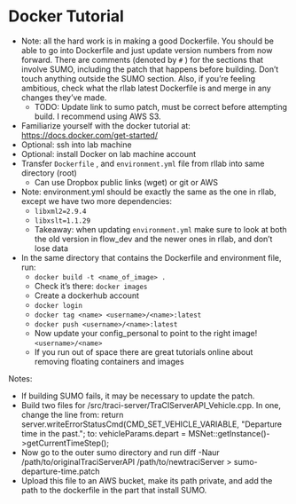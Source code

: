 
# Docker Tutorial

- Note: all the hard work is in making a good Dockerfile. You should be able to go into Dockerfile and just update version numbers from now forward. There are comments (denoted by `#` ) for the sections that involve SUMO, including the patch that happens before building. Don’t touch anything outside the SUMO section. Also, if you’re feeling ambitious, check what the rllab latest Dockerfile is and merge in any changes they’ve made.
  - TODO: Update link to sumo patch, must be correct before attempting build. I recommend using AWS S3. 
- Familiarize yourself with the docker tutorial at: https://docs.docker.com/get-started/
- Optional: ssh into lab machine
- Optional: install Docker on lab machine account
- Transfer `Dockerfile` , and `environment.yml` file from rllab into same directory (root)
  - Can use Dropbox public links (wget) or git or AWS
- Note: environment.yml should be exactly the same as the one in rllab, except we have two more dependencies:
  - `libxml2=2.9.4`
  - `libxslt=1.1.29` 
  - Takeaway: when updating `environment.yml` make sure to look at both the old version in flow_dev and the newer ones in rllab, and don’t lose data
- In the same directory that contains the Dockerfile and environment file, run:
  - `docker build -t <name_of_image> .` 
  - Check it’s there: `docker images` 
  - Create a dockerhub account
  - `docker login` 
  - `docker tag <name> <username>/<name>:latest` 
  - `docker push <username>/<name>:latest` 
  - Now update your config_personal to point to the right image! `<username>/<name>` 
  - If you run out of space there are great tutorials online about removing floating containers and images

Notes:

- If building SUMO fails, it may be necessary to update the patch. 
- Build two files for /src/traci-server/TraCIServerAPI_Vehicle.cpp. In one, change the line 
from: 
return server.writeErrorStatusCmd(CMD_SET_VEHICLE_VARIABLE, "Departure time in the past."; 
to: 
vehicleParams.depart = MSNet::getInstance()->getCurrentTimeStep();
- Now go to the outer sumo directory and run diff -Naur /path/to/originalTraciServerAPI /path/to/newtraciServer > sumo-departure-time.patch
- Upload this file to an AWS bucket, make its path private, and add the path to the dockerfile in the part that install SUMO.
